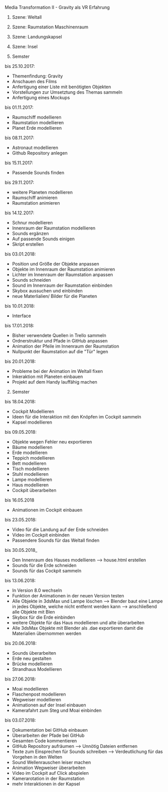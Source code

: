 Media Transformation II - Gravity als VR Erfahrung

1. Szene: Weltall
2. Szene: Raumstation Maschinenraum
3. Szene: Landungskapsel
4. Szene: Insel

1. Semster

bis 25.10.2017:
- Themenfindung: Gravity
- Anschauen des Films
- Anfertigung einer Liste mit benötigten Objekten
- Vorstellungen zur Umsetztung des Themas sammeln
- Anfertigung eines Mockups

bis 01.11.2017:
- Raumschiff modellieren 
- Raumstation modellieren
- Planet Erde modellieren

bis 08.11.2017:
- Astronaut modellieren 
- Github Repository anlegen

bis 15.11.2017:
- Passende Sounds finden

bis 29.11.2017:
- weitere Planeten modellieren 
- Raumschiff animieren
- Raumstation animieren

bis 14.12.2017:
- Schnur modellieren
- Innenraum der Raumstation modellieren 
- Sounds ergänzen 
- Auf passende Sounds einigen
- Skript erstellen

bis 03.01.2018:
- Position und Größe der Objekte anpassen 
- Objekte im Innenraum der Raumstation animieren 
- Lichter im Innenraum der Raumstation anpassen
- Sounds schneiden 
- Sound im Innenraum der Raumstation einbinden 
- Skybox aussuchen und einbinden 
- neue Materlialien/ Bilder für die Planeten

bis 10.01.2018:
- Interface 

bis 17.01.2018:
- Bisher verwendete Quellen in Trello sammeln
- Ordnerstruktur und Pfade in GitHub anpassen 
- Animation der Pfeile im Innenraum der Raumstation 
- Nullpunkt der Raumstation auf die "Tür" legen

bis 20.01.2018:
- Probleme bei der Animation im Weltall fixen
- Inkeraktion mit Planeten einbauen
- Projekt auf dem Handy lauffähig machen 

2. Semster 

bis 18.04.2018:
- Cockpit Modellieren 
- Ideen für die Interaktion mit den Knöpfen im Cockpit sammeln
- Kapsel modellieren

bis 09.05.2018:
- Objekte wegen Fehler neu exportieren
- Bäume modellieren
- Erde modellieren 
- Teppich modellieren 
- Bett modellieren 
- Tisch modellieren 
- Stuhl modellieren 
- Lampe modellieren 
- Haus modellieren 
- Cockpit überarbeiten 

bis 16.05.2018
- Animationen im Cockpit einbauen

bis 23.05.2018:
- Video für die Landung auf der Erde schneiden
- Video im Cockpit einbinden
- Passendere Sounds für das Weltall finden 

bis 30.05.2018_
- Den Innenraum des Hauses modellieren --> house.html erstellen
- Sounds für die Erde schneiden 
- Sounds für das Cockpit sammeln 

bis 13.06.2018:
- In Version 8.0 wechseln 
- Funktion der Animationen in der neuen Version testen
- Alle Objekte in 3dsMax und Lampe löschen --> Blender baut eine Lampe in jedes Objekte, welche nicht entfernt werden kann 
--> anschließend alle Objekte mit Blen
- Skybox für die Erde einbinden 
- weitere Objekte für das Haus modellieren und alte überarbeiten
- Alle 3dsMax Objekte mit Blender als .dae exportieren damit die Materialien übernommen werden

bis 20.06.2018:
- Sounds überarbeiten
- Erde neu gestalten 
- Brücke modellieren 
- Strandhaus Modellieren 

bis 27.06.2018:
- Moai modellieren 
- Flaschenpost modellieren 
- Wegweiser modellieren 
- Animationen auf der Insel einbauen 
- Kamerafahrt zum Steg und Moai einbinden 

bis 03.07.2018:
- Dokumentation bei GitHub einbauen 
- Überarbeiten der Pfade bei GitHub
- Gesamten Code kommentieren 
- GitHub Repository aufräumen --> Unnötig Dateien entfernen
- Texte zum Einsprechen für Sounds schreiben --> Verdeutlichung für das Vorgehen in den Welten 
- Sound Wellenrauschen leiser machen
- Animation Wegweiser überarbeiten 
- Video im Cockpit auf Click abspielen 
- Kamerarotation in der Raumstation
- mehr Interaktionen in der Kapsel




